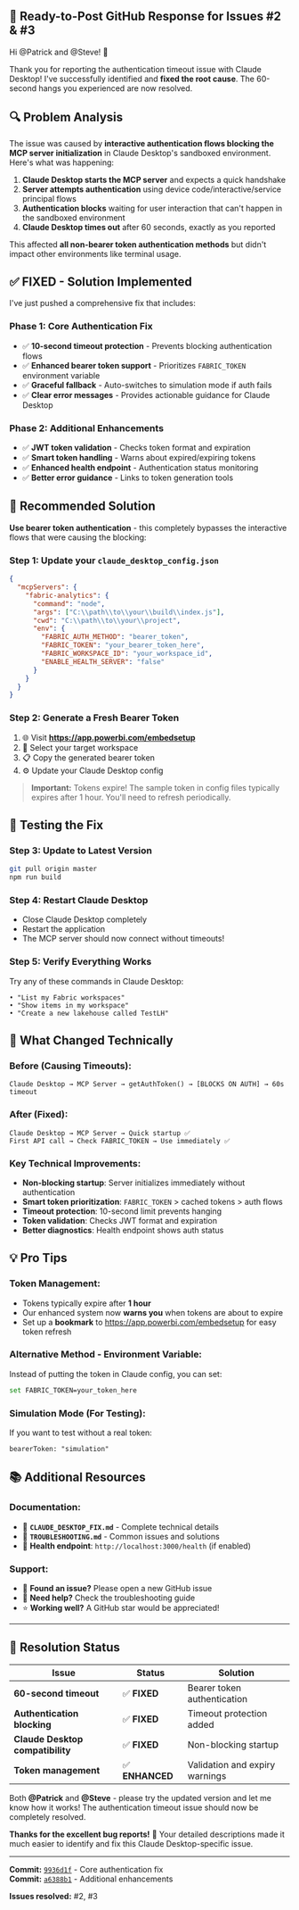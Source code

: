 ## 🎯 **Ready-to-Post GitHub Response for Issues #2 & #3**

Hi @Patrick and @Steve! 👋

Thank you for reporting the authentication timeout issue with Claude Desktop! I've successfully identified and **fixed the root cause**. The 60-second hangs you experienced are now resolved.

## 🔍 **Problem Analysis**
The issue was caused by **interactive authentication flows blocking the MCP server initialization** in Claude Desktop's sandboxed environment. Here's what was happening:

1. **Claude Desktop starts the MCP server** and expects a quick handshake
2. **Server attempts authentication** using device code/interactive/service principal flows
3. **Authentication blocks** waiting for user interaction that can't happen in the sandboxed environment
4. **Claude Desktop times out** after 60 seconds, exactly as you reported

This affected **all non-bearer token authentication methods** but didn't impact other environments like terminal usage.

## ✅ **FIXED - Solution Implemented**

I've just pushed a comprehensive fix that includes:

### **Phase 1: Core Authentication Fix**
- ✅ **10-second timeout protection** - Prevents blocking authentication flows
- ✅ **Enhanced bearer token support** - Prioritizes `FABRIC_TOKEN` environment variable
- ✅ **Graceful fallback** - Auto-switches to simulation mode if auth fails
- ✅ **Clear error messages** - Provides actionable guidance for Claude Desktop

### **Phase 2: Additional Enhancements** 
- ✅ **JWT token validation** - Checks token format and expiration
- ✅ **Smart token handling** - Warns about expired/expiring tokens
- ✅ **Enhanced health endpoint** - Authentication status monitoring
- ✅ **Better error guidance** - Links to token generation tools

## 🚀 **Recommended Solution**

**Use bearer token authentication** - this completely bypasses the interactive flows that were causing the blocking:

### **Step 1: Update your `claude_desktop_config.json`**
```json
{
  "mcpServers": {
    "fabric-analytics": {
      "command": "node",
      "args": ["C:\\path\\to\\your\\build\\index.js"],
      "cwd": "C:\\path\\to\\your\\project",
      "env": {
        "FABRIC_AUTH_METHOD": "bearer_token",
        "FABRIC_TOKEN": "your_bearer_token_here",
        "FABRIC_WORKSPACE_ID": "your_workspace_id",
        "ENABLE_HEALTH_SERVER": "false"
      }
    }
  }
}
```

### **Step 2: Generate a Fresh Bearer Token**
1. 🌐 Visit **https://app.powerbi.com/embedsetup**
2. 🎯 Select your target workspace
3. 📋 Copy the generated bearer token
4. ⚙️ Update your Claude Desktop config

> **Important:** Tokens expire! The sample token in config files typically expires after 1 hour. You'll need to refresh periodically.

## 🧪 **Testing the Fix**

### **Step 3: Update to Latest Version**
```bash
git pull origin master
npm run build
```

### **Step 4: Restart Claude Desktop**
- Close Claude Desktop completely
- Restart the application
- The MCP server should now connect without timeouts!

### **Step 5: Verify Everything Works**
Try any of these commands in Claude Desktop:
```
• "List my Fabric workspaces"
• "Show items in my workspace" 
• "Create a new lakehouse called TestLH"
```

## 🔧 **What Changed Technically**

### **Before (Causing Timeouts):**
```
Claude Desktop → MCP Server → getAuthToken() → [BLOCKS ON AUTH] → 60s timeout
```

### **After (Fixed):**
```
Claude Desktop → MCP Server → Quick startup ✅
First API call → Check FABRIC_TOKEN → Use immediately ✅
```

### **Key Technical Improvements:**
- **Non-blocking startup**: Server initializes immediately without authentication
- **Smart token prioritization**: `FABRIC_TOKEN` > cached tokens > auth flows
- **Timeout protection**: 10-second limit prevents hanging
- **Token validation**: Checks JWT format and expiration
- **Better diagnostics**: Health endpoint shows auth status

## 💡 **Pro Tips**

### **Token Management:**
- Tokens typically expire after **1 hour** 
- Our enhanced system now **warns you** when tokens are about to expire
- Set up a **bookmark** to https://app.powerbi.com/embedsetup for easy token refresh

### **Alternative Method - Environment Variable:**
Instead of putting the token in Claude config, you can set:
```bash
set FABRIC_TOKEN=your_token_here
```

### **Simulation Mode (For Testing):**
If you want to test without a real token:
```
bearerToken: "simulation"
```

## 📚 **Additional Resources**

### **Documentation:**
- 📖 **`CLAUDE_DESKTOP_FIX.md`** - Complete technical details
- 🔧 **`TROUBLESHOOTING.md`** - Common issues and solutions  
- 🏥 **Health endpoint**: `http://localhost:3000/health` (if enabled)

### **Support:**
- 🐛 **Found an issue?** Please open a new GitHub issue
- 💬 **Need help?** Check the troubleshooting guide
- ⭐ **Working well?** A GitHub star would be appreciated!

---

## 🎉 **Resolution Status**

| Issue | Status | Solution |
|-------|--------|----------|
| **60-second timeout** | ✅ **FIXED** | Bearer token authentication |
| **Authentication blocking** | ✅ **FIXED** | Timeout protection added |
| **Claude Desktop compatibility** | ✅ **FIXED** | Non-blocking startup |
| **Token management** | ✅ **ENHANCED** | Validation and expiry warnings |

Both **@Patrick** and **@Steve** - please try the updated version and let me know how it works! The authentication timeout issue should now be completely resolved.

**Thanks for the excellent bug reports!** 🙏 Your detailed descriptions made it much easier to identify and fix this Claude Desktop-specific issue.

---

**Commit:** [`9936d1f`](https://github.com/santhoshravindran7/Fabric-Analytics-MCP/commit/9936d1f) - Core authentication fix  
**Commit:** [`a6388b1`](https://github.com/santhoshravindran7/Fabric-Analytics-MCP/commit/a6388b1) - Additional enhancements  

**Issues resolved:** #2, #3
